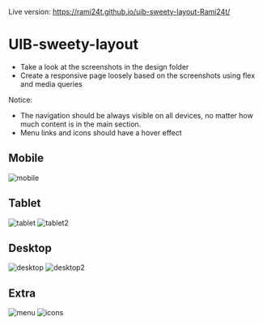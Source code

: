 Live version: https://rami24t.github.io/uib-sweety-layout-Rami24t/

# UIB-sweety-layout

- Take a look at the screenshots in the design folder
- Create a responsive page loosely based on the screenshots using flex and media queries

Notice: 
- The navigation should be always visible on all devices, no matter  how much content is in the main section. 
- Menu links and icons should have a hover effect

## Mobile
![mobile](designs/mobile.png)

## Tablet
![tablet](designs/tablet.png)
![tablet2](designs/tablet2.png)

## Desktop
![desktop](designs/desk.png)
![desktop2](designs/desk2.png)

## Extra
![menu](designs/menu.png)
![icons](designs/icons.png)
